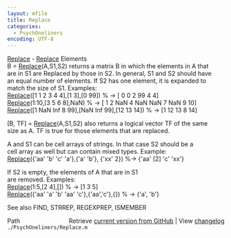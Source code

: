```yaml
---
layout: mfile
title: Replace
categories:
  - PsychOneliners
encoding: UTF-8
---
```


[Replace](/docs/Replace) - [Replace](/docs/Replace) Elements  
  B = [Replace](/docs/Replace)(A,S1,S2) returns a matrix B in which the elements in A that  
  are in S1 are Replaced by those in S2. In general, S1 and S2 should have  
  an equal number of elements. If S2 has one element, it is expanded to  
  match the size of S1. Examples:  
     [Replace](/docs/Replace)([1 1 2 3 4 4],[1 3],[0 99]) % -\>  [ 0 0 2 99 4 4]  
     [Replace](/docs/Replace)(1:10,[3 5 6 8],NaN) % -\>  [ 1 2 NaN 4 NaN NaN 7 NaN 9 10]  
     [Replace](/docs/Replace)([1 NaN Inf 8 99],[NaN Inf 99],[12 13 14]) % -\> [1 12 13 8 14]  

  [B, TF] = [Replace](/docs/Replace)(A,S1,S2) also returns a logical vector TF of the same  
  size as A. TF is true for those elements that are replaced.  

  A and S1 can be cell arrays of strings. In that case S2 should be a  
  cell array as well but can contain mixed types. Example:  
     [Replace](/docs/Replace)({'aa' 'b' 'c' 'a'},{'a' 'b'}, {'xx' 2}) %-\> {'aa' [2] 'c' 'xx'}  

  If S2 is empty, the elements of A that are in S1  
  are removed. Examples:  
     [Replace](/docs/Replace)(1:5,[2 4],[]) % -\> [1 3 5]  
     [Replace](/docs/Replace)({'aa' 'a' 'b' 'aa' 'c'},{'aa','c'},{}) % -\> {'a', 'b'}  

  See also FIND, STRREP, REGEXPREP, ISMEMBER  


<div class="code_header" style="text-align:right;">
  <span style="float:left;">Path&nbsp;&nbsp;</span> <span class="counter">Retrieve <a href=
  "https://raw.github.com/Psychtoolbox-3/Psychtoolbox-3/beta/./PsychOneliners/Replace.m">current version from GitHub</a> | View <a href=
  "https://github.com/Psychtoolbox-3/Psychtoolbox-3/commits/beta/./PsychOneliners/Replace.m">changelog</a></span>
</div>
<div class="code">
  <code>./PsychOneliners/Replace.m</code>
</div>
